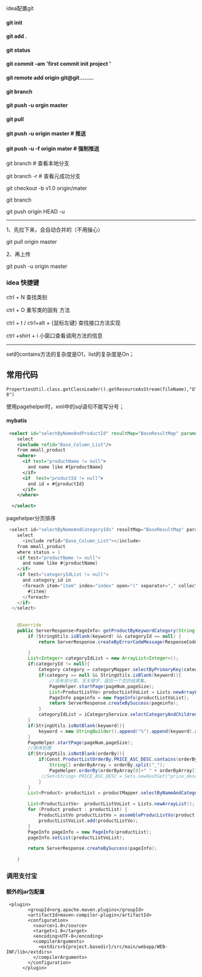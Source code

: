  idea配置git

#### git init 

#### git add .

#### git status

#### git commit  -am   'first commit init  project ' 

#### git   remote add origin git@git........

#### git branch

#### git push -u orgin master

#### git pull

#### git push -u origin master        # 推送

#### git push -u -f origin mater       # 强制推送

git branch       # 查看本地分支

git branch -r    # 查看元成功分支

git checkout -b   v1.0 origin/mater

git  branch

git push origin HEAD -u



----------------

1、先拉下来，会自动合并的（不用操心）

git pull origin master

2、再上传

git push -u origin master

### idea 快捷键

ctrl + N	查找类别

ctrl + O	重写类的固有 方法

ctrl + t  /  ctrl+alt + {鼠标左键}  查找接口方法实现

ctrl +shirt + i  小窗口查看调用方法的信息



---

set的contains方法的复杂度是O1，list的复杂度是On；

## 常用代码

```
PropertiesUtil.class.getClassLoader().getResourceAsStream(fileName),"UTF-8")
```

 使用pagehelper时，xml中的sql语句不能写分号；

#### mybatis

```xml
 <select id="selectByNameAndProductId" resultMap="BaseResultMap" parameterType="map">
    select 
    <include refid="Base_Column_List"/>
    from mmall_product
    <where>
      <if test="productName != null">
        and name like #{productName}
      </if>
      <if  test="productId != null">
        and id = #{productId}
      </if>
    </where>

  </select>
```
pagehelper分页排序

```java
 <select id="selectByNameAndCategoryIds" resultMap="BaseResultMap" parameterType="map">
    select
      <include refid="Base_Column_List"></include>
    from mmall_product
    where status = 1
    <if test="productName != null">
      and name like #{productName}
    </if>
    <if test="categoryIdList != null">
      and category_id in
      <foreach item="item" index="index" open="(" separator="," collection="categoryIdList" close=")">
        #{item}
      </foreach>
    </if>
  </select>
   	
   	
   	@Override
    public ServerResponse<PageInfo> getProductByKeywordCategory(String keyword, Integer categoryId, int pageNum, int pageSize, String orderBy) {
        if (StringUtils.isBlank(keyword) && categoryId == null) {
            return ServerResponse.createByErrorCodeMessage(ResponseCode.ILLEGAL_ARGUMENT.getCode(),ResponseCode.ILLEGAL_ARGUMENT.getDesc()) ;

        }
        List<Integer> categoryIdList = new ArrayList<Integer>();
        if(categoryId != null){
            Category category = categoryMapper.selectByPrimaryKey(categoryId);
            if(category == null && StringUtils.isBlank(keyword)){
                //没有该分类，无关键字，返回一个空的结果集。
                PageHelper.startPage(pageNum,pageSize);
                List<ProductListVo> productListVoList = Lists.newArrayList();
                PageInfo pageinfo = new PageInfo(productListVoList);
                return ServerResponse.createBySuccess(pageinfo);
            }
            categoryIdList = iCategoryService.selectCategoryAndChildrenById(categoryId).getData();
        }
        if(StringUtils.isNotBlank(keyword)){
            keyword = new StringBuilder().append("%").append(keyword).append("%").toString();
        }
        PageHelper.startPage(pageNum,pageSize);
        //排序处理
        if(StringUtils.isNotBlank(orderBy)){
            if(Const.ProductListOrderBy.PRICE_ASC_DESC.contains(orderBy)){
                String[] orderByArray = orderBy.split("_");
                PageHelper.orderBy(orderByArray[0]+" " + orderByArray[1]);
             //Set<String> PRICE_ASC_DESC = Sets.newHashSet("price_desc","price_asc"); }
            }
        }
        List<Product> productList = productMapper.selectByNameAndCategoryIds(StringUtils.isBlank(keyword)?null:keyword,categoryIdList.size()==0?null:categoryIdList);

        List<ProductListVo>  productListVoList = Lists.newArrayList();
        for (Product product : productList) {
            ProductListVo productListVo = assembleProducListVo(product);
            productListVoList.add(productListVo);
        }
        PageInfo pageInfo = new PageInfo(productList);
        pageInfo.setList(productListVoList);

        return ServerResponse.createBySuccess(pageInfo);

    }
```

### 调用支付宝
####  额外的jar包配置
```
 <plugin>
        <groupId>org.apache.maven.plugins</groupId>
        <artifactId>maven-compiler-plugin</artifactId>
        <configuration>
          <source>1.8</source>
          <target>1.8</target>
          <encoding>UTF-8</encoding>
          <compilerArguments>
            <extdirs>${project.basedir}/src/main/webapp/WEB-INF/lib</extdirs>
          </compilerArguments>
        </configuration>
      </plugin>
      
  ```